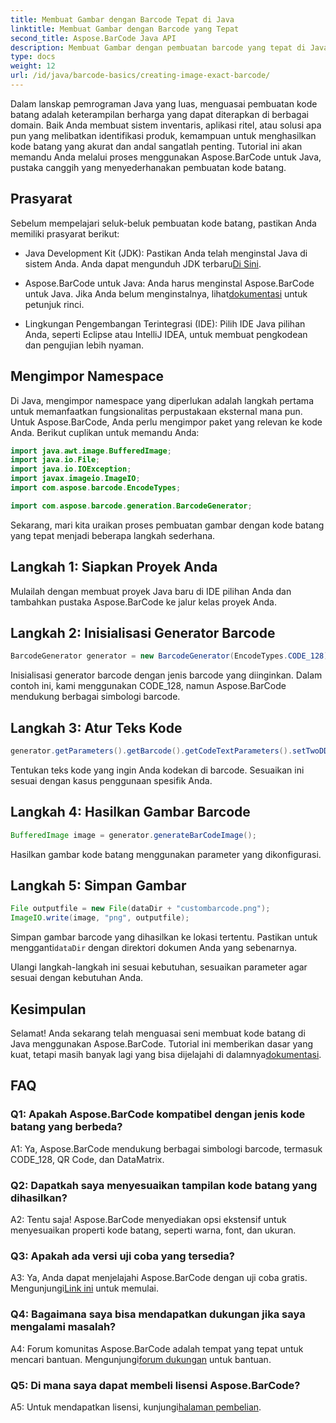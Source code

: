 ```yaml
---
title: Membuat Gambar dengan Barcode Tepat di Java
linktitle: Membuat Gambar dengan Barcode yang Tepat
second_title: Aspose.BarCode Java API
description: Membuat Gambar dengan pembuatan barcode yang tepat di Java dengan Aspose.BarCode. Buat kode batang khusus dengan mudah. Jelajahi dokumentasi, unduh, dan dapatkan dukungan.
type: docs
weight: 12
url: /id/java/barcode-basics/creating-image-exact-barcode/
---
```

Dalam lanskap pemrograman Java yang luas, menguasai pembuatan kode batang adalah keterampilan berharga yang dapat diterapkan di berbagai domain. Baik Anda membuat sistem inventaris, aplikasi ritel, atau solusi apa pun yang melibatkan identifikasi produk, kemampuan untuk menghasilkan kode batang yang akurat dan andal sangatlah penting. Tutorial ini akan memandu Anda melalui proses menggunakan Aspose.BarCode untuk Java, pustaka canggih yang menyederhanakan pembuatan kode batang.

## Prasyarat

Sebelum mempelajari seluk-beluk pembuatan kode batang, pastikan Anda memiliki prasyarat berikut:

-  Java Development Kit (JDK): Pastikan Anda telah menginstal Java di sistem Anda. Anda dapat mengunduh JDK terbaru[Di Sini](https://www.oracle.com/java/technologies/javase-downloads.html).

-  Aspose.BarCode untuk Java: Anda harus menginstal Aspose.BarCode untuk Java. Jika Anda belum menginstalnya, lihat[dokumentasi](https://reference.aspose.com/barcode/java/) untuk petunjuk rinci.

- Lingkungan Pengembangan Terintegrasi (IDE): Pilih IDE Java pilihan Anda, seperti Eclipse atau IntelliJ IDEA, untuk membuat pengkodean dan pengujian lebih nyaman.

## Mengimpor Namespace

Di Java, mengimpor namespace yang diperlukan adalah langkah pertama untuk memanfaatkan fungsionalitas perpustakaan eksternal mana pun. Untuk Aspose.BarCode, Anda perlu mengimpor paket yang relevan ke kode Anda. Berikut cuplikan untuk memandu Anda:

```java
import java.awt.image.BufferedImage;
import java.io.File;
import java.io.IOException;
import javax.imageio.ImageIO;
import com.aspose.barcode.EncodeTypes;

import com.aspose.barcode.generation.BarcodeGenerator;
```

Sekarang, mari kita uraikan proses pembuatan gambar dengan kode batang yang tepat menjadi beberapa langkah sederhana.

## Langkah 1: Siapkan Proyek Anda

Mulailah dengan membuat proyek Java baru di IDE pilihan Anda dan tambahkan pustaka Aspose.BarCode ke jalur kelas proyek Anda.

## Langkah 2: Inisialisasi Generator Barcode

```java
BarcodeGenerator generator = new BarcodeGenerator(EncodeTypes.CODE_128);
```

Inisialisasi generator barcode dengan jenis barcode yang diinginkan. Dalam contoh ini, kami menggunakan CODE_128, namun Aspose.BarCode mendukung berbagai simbologi barcode.

## Langkah 3: Atur Teks Kode

```java
generator.getParameters().getBarcode().getCodeTextParameters().setTwoDDisplayText("123456");
```

Tentukan teks kode yang ingin Anda kodekan di barcode. Sesuaikan ini sesuai dengan kasus penggunaan spesifik Anda.

## Langkah 4: Hasilkan Gambar Barcode

```java
BufferedImage image = generator.generateBarCodeImage();
```

Hasilkan gambar kode batang menggunakan parameter yang dikonfigurasi.

## Langkah 5: Simpan Gambar

```java
File outputfile = new File(dataDir + "custombarcode.png");
ImageIO.write(image, "png", outputfile);
```

 Simpan gambar barcode yang dihasilkan ke lokasi tertentu. Pastikan untuk mengganti`dataDir` dengan direktori dokumen Anda yang sebenarnya.

Ulangi langkah-langkah ini sesuai kebutuhan, sesuaikan parameter agar sesuai dengan kebutuhan Anda.

## Kesimpulan

 Selamat! Anda sekarang telah menguasai seni membuat kode batang di Java menggunakan Aspose.BarCode. Tutorial ini memberikan dasar yang kuat, tetapi masih banyak lagi yang bisa dijelajahi di dalamnya[dokumentasi](https://reference.aspose.com/barcode/java/).

## FAQ

### Q1: Apakah Aspose.BarCode kompatibel dengan jenis kode batang yang berbeda?

A1: Ya, Aspose.BarCode mendukung berbagai simbologi barcode, termasuk CODE_128, QR Code, dan DataMatrix.

### Q2: Dapatkah saya menyesuaikan tampilan kode batang yang dihasilkan?

A2: Tentu saja! Aspose.BarCode menyediakan opsi ekstensif untuk menyesuaikan properti kode batang, seperti warna, font, dan ukuran.

### Q3: Apakah ada versi uji coba yang tersedia?

 A3: Ya, Anda dapat menjelajahi Aspose.BarCode dengan uji coba gratis. Mengunjungi[Link ini](https://releases.aspose.com/) untuk memulai.

### Q4: Bagaimana saya bisa mendapatkan dukungan jika saya mengalami masalah?

 A4: Forum komunitas Aspose.BarCode adalah tempat yang tepat untuk mencari bantuan. Mengunjungi[forum dukungan](https://forum.aspose.com/c/barcode/13) untuk bantuan.

### Q5: Di mana saya dapat membeli lisensi Aspose.BarCode?

 A5: Untuk mendapatkan lisensi, kunjungi[halaman pembelian](https://purchase.aspose.com/buy).